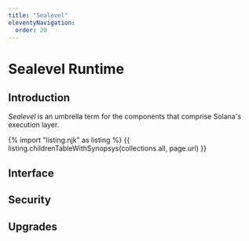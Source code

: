 ```yaml
---
title: "Sealevel"
eleventyNavigation:
  order: 20
---
```


Sealevel Runtime
================

Introduction
------------

_Sealevel_ is an umbrella term for the components that comprise Solana's execution layer.

{% import "listing.njk" as listing %}
{{ listing.childrenTableWithSynopsys(collections.all, page.url) }}

Interface
---------

Security
--------

Upgrades
--------
